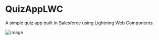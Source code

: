 # QuizAppLWC

A simple quiz app built in Salesforce using Lightning Web Components.

![image](https://user-images.githubusercontent.com/43552295/209659207-9e99a0ac-0cfe-42fb-a879-7aec50595698.png)

